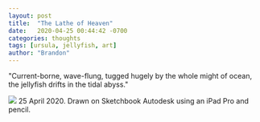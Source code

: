 ```yaml
---
layout: post
title:  "The Lathe of Heaven"
date:   2020-04-25 00:44:42 -0700
categories: thoughts
tags: [ursula, jellyfish, art]
author: "Brandon"
---
```

"Current-borne, wave-flung, tugged hugely by the whole might of ocean, the jellyfish drifts in the tidal abyss."

<img src="{{ 'assets/img/ursula_jellyfish.PNG' | relative_url }}">
25 April 2020. Drawn on Sketchbook Autodesk using an iPad Pro and pencil.
